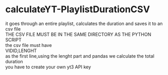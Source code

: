# calculateYT-PlaylistDurationCSV<br />
it goes through an entire playlist, calculates the duration and saves it to an csv file<br />
THE CSV FILE MUST BE IN THE SAME DIRECTORY AS THE PYTHON SCRIPT<br />
the csv file must have<br /> VIDID,LENGHT<br />
as the first line,using the lenght part and pandas we calculate the total duration<br />
you have to create your own yt3 API key<br />
